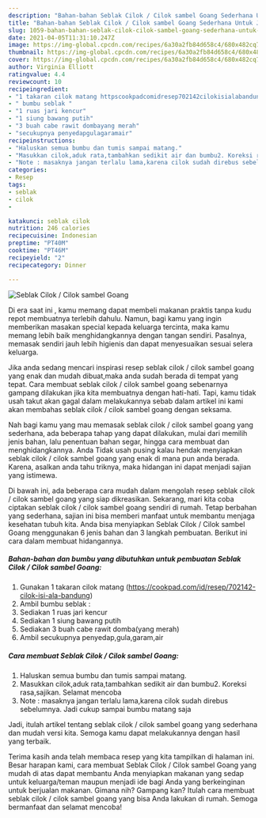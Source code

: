 ```yaml
---
description: "Bahan-bahan Seblak Cilok / Cilok sambel Goang Sederhana Untuk Jualan"
title: "Bahan-bahan Seblak Cilok / Cilok sambel Goang Sederhana Untuk Jualan"
slug: 1059-bahan-bahan-seblak-cilok-cilok-sambel-goang-sederhana-untuk-jualan
date: 2021-04-05T11:31:10.247Z
image: https://img-global.cpcdn.com/recipes/6a30a2fb84d658c4/680x482cq70/seblak-cilok-cilok-sambel-goang-foto-resep-utama.jpg
thumbnail: https://img-global.cpcdn.com/recipes/6a30a2fb84d658c4/680x482cq70/seblak-cilok-cilok-sambel-goang-foto-resep-utama.jpg
cover: https://img-global.cpcdn.com/recipes/6a30a2fb84d658c4/680x482cq70/seblak-cilok-cilok-sambel-goang-foto-resep-utama.jpg
author: Virginia Elliott
ratingvalue: 4.4
reviewcount: 10
recipeingredient:
- "1 takaran cilok matang httpscookpadcomidresep702142cilokisialabandung"
- " bumbu seblak "
- "1 ruas jari kencur"
- "1 siung bawang putih"
- "3 buah cabe rawit dombayang merah"
- "secukupnya penyedapgulagaramair"
recipeinstructions:
- "Haluskan semua bumbu dan tumis sampai matang."
- "Masukkan cilok,aduk rata,tambahkan sedikit air dan bumbu2. Koreksi rasa,sajikan. Selamat mencoba"
- "Note : masaknya jangan terlalu lama,karena cilok sudah direbus sebelumnya. Jadi cukup sampai bumbu matang saja"
categories:
- Resep
tags:
- seblak
- cilok
- 

katakunci: seblak cilok  
nutrition: 246 calories
recipecuisine: Indonesian
preptime: "PT40M"
cooktime: "PT46M"
recipeyield: "2"
recipecategory: Dinner

---
```



![Seblak Cilok / Cilok sambel Goang](https://img-global.cpcdn.com/recipes/6a30a2fb84d658c4/680x482cq70/seblak-cilok-cilok-sambel-goang-foto-resep-utama.jpg)

Di era  saat ini , kamu memang dapat membeli makanan praktis tanpa kudu repot membuatnya terlebih dahulu. Namun, bagi kamu yang ingin memberikan masakan special kepada keluarga tercinta, maka kamu memang lebih baik menghidangkannya dengan tangan sendiri. Pasalnya, memasak sendiri jauh lebih higienis dan dapat menyesuaikan sesuai selera keluarga.

Jika anda sedang mencari inspirasi resep seblak cilok / cilok sambel goang yang enak dan mudah dibuat,maka anda sudah berada di tempat yang tepat. Cara membuat seblak cilok / cilok sambel goang  sebenarnya gampang dilakukan jika kita membuatnya dengan hati-hati. Tapi, kamu tidak usah takut akan gagal dalam melakukannya 
sebab dalam artikel ini kami akan membahas seblak cilok / cilok sambel goang dengan seksama.  



Nah bagi kamu yang mau memasak seblak cilok / cilok sambel goang yang sederhana, ada beberapa tahap yang dapat dilakukan, mulai dari memilih jenis bahan, lalu penentuan bahan segar, hingga cara membuat dan menghidangkannya. Anda Tidak usah pusing kalau hendak menyiapkan seblak cilok / cilok sambel goang yang enak di mana pun anda berada. Karena, asalkan anda  tahu triknya, maka hidangan ini dapat menjadi sajian yang istimewa.

Di bawah ini, ada beberapa cara mudah dalam mengolah resep seblak cilok / cilok sambel goang yang siap dikreasikan. Sekarang, mari kita coba ciptakan seblak cilok / cilok sambel goang sendiri di rumah. Tetap berbahan yang sederhana, sajian ini bisa memberi manfaat untuk membantu menjaga kesehatan tubuh kita. Anda bisa menyiapkan Seblak Cilok / Cilok sambel Goang menggunakan 6 jenis bahan dan 3 langkah pembuatan. Berikut ini cara dalam membuat hidangannya.

<!--inarticleads1-->

##### Bahan-bahan dan bumbu yang dibutuhkan untuk pembuatan Seblak Cilok / Cilok sambel Goang:

1. Gunakan 1 takaran cilok matang (https://cookpad.com/id/resep/702142-cilok-isi-ala-bandung)
1. Ambil  bumbu seblak :
1. Sediakan 1 ruas jari kencur
1. Sediakan 1 siung bawang putih
1. Sediakan 3 buah cabe rawit domba(yang merah)
1. Ambil secukupnya penyedap,gula,garam,air




<!--inarticleads2-->

##### Cara membuat Seblak Cilok / Cilok sambel Goang:

1. Haluskan semua bumbu dan tumis sampai matang.
1. Masukkan cilok,aduk rata,tambahkan sedikit air dan bumbu2. Koreksi rasa,sajikan. Selamat mencoba
1. Note : masaknya jangan terlalu lama,karena cilok sudah direbus sebelumnya. Jadi cukup sampai bumbu matang saja




Jadi, itulah artikel tentang  seblak cilok / cilok sambel goang  yang sederhana dan mudah versi kita. Semoga kamu dapat melakukannya dengan hasil yang terbaik. 

Terima kasih anda telah membaca resep yang kita tampilkan di halaman ini. Besar harapan kami, cara membuat  Seblak Cilok / Cilok sambel Goang yang mudah di atas dapat membantu Anda menyiapkan makanan yang sedap untuk keluarga/teman maupun menjadi ide bagi Anda yang berkeinginan untuk berjualan makanan. Gimana nih? Gampang kan? Itulah cara membuat seblak cilok / cilok sambel goang yang bisa Anda lakukan di rumah. Semoga bermanfaat dan selamat mencoba!

